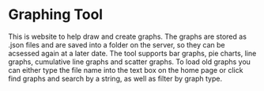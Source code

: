 Graphing Tool
===============

 This is website to help draw and create graphs. The graphs are stored as .json files and are saved into a folder on the server, so they can be acsessed again at a later date. The tool supports bar graphs, pie charts, line graphs, cumulative line graphs and scatter graphs. To load old graphs you can either type the file name into the text box on the home page or click find graphs and search by a string, as well as filter by graph type. 
